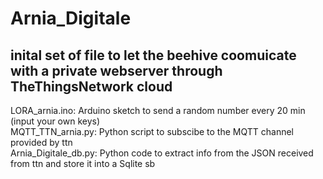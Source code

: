 # Arnia_Digitale

## inital set of file to let the beehive coomuicate with a private webserver through TheThingsNetwork cloud    

LORA_arnia.ino: Arduino sketch to send a random number every 20 min (input your own keys)  
MQTT_TTN_arnia.py: Python script to subscibe to the MQTT channel provided by ttn  
Arnia_Digitale_db.py:  Python code to extract info from the JSON received from ttn and store it into a Sqlite sb  
